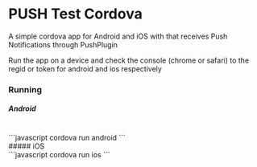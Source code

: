 # PUSH Test Cordova
A simple cordova app for Android and iOS with that receives Push Notifications through PushPlugin

Run the app on a device and check the console (chrome or safari) to the regid or token for android and ios respectively


### Running
##### Android
 <br/> 
```javascript
cordova run android
```
 <br/> 
##### iOS
 <br/> 
```javascript
cordova run ios
```

